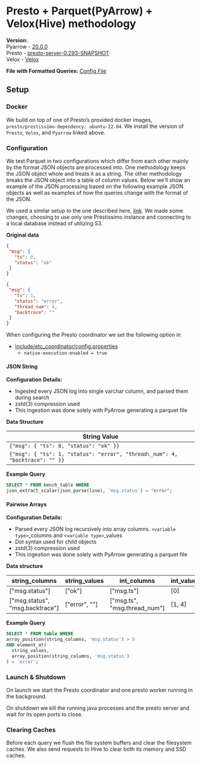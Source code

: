 # Presto + Parquet(PyArrow) + Velox(Hive) methodology
**Version:**   
Pyarrow \- [20.0.0](https://arrow.apache.org/docs/python/install.html)   
Presto \-  [presto-server-0.293-SNAPSHOT](https://github.com/anlowee/presto/tree/faae543ae318f0289f5d0b537c5724e1b085a2fc)   
Velox \- [Velox](https://github.com/anlowee/velox/tree/5a55969d5fd21bb4bcb53645b832344ff6bbd634)

**File with Formatted Queries:** [Config File](/assets/parquet/config.yaml)

## Setup

### Docker   
We build on top of one of Presto’s provided docker images, `presto/prestissimo-dependency: ubuntu-22.04`. We install the version of `Presto`, `Velox`, and `Pyarrow` linked above.

### Configuration
We test Parquet in two configurations which differ from each other mainly by the format JSON objects are processed into. One methodology keeps the JSON object whole and treats it as a string. The other methodology breaks the JSON object into a table of column values. Below we’ll show an example of the JSON processing based on the following example JSON objects as well as examples of how the queries change with the format of the JSON.

We used a similar setup to the one described here, [link](https://prestodb.io/blog/2024/06/24/diving-into-the-presto-native-c-query-engine-presto-2-0/). We made some changes, choosing to use only one Prestissimo instance and connecting to a local database instead of utilizing S3.

**Original data**
```json
{  
 "msg": {  
   "ts": 0,  
   "status": "ok"  
 }  
}

{  
 "msg": {  
   "ts": 1,  
   "status": "error",  
   "thread_num": 4,  
   "backtrace": ""  
 }  
}
```

When configuring the Presto coordinator we set the following option in 
* [include/etc_coordinator/config.properties](/assets/parquet/include/etc_coordinator/config.properties)  
  * `native-execution-enabled = true`

#### JSON String

**Configuration Details:**

* Ingested every JSON log into single varchar column, and parsed them during search  
* zstd(3) compression used  
* This ingestion was done solely with PyArrow generating a parquet file

**Data Structure**

| **String Value** |
| ----- |
| `{"msg": { "ts": 0, "status": "ok" }}` |
| `{"msg": { "ts": 1, "status": "error", "thread\_num": 4, "backtrace": "" }}`  |

**Example Query**  
```sql
SELECT * FROM bench_table WHERE 
json_extract_scalar(json_parse(line), 'msg.status') = "error";
```

#### Pairwise Arrays

**Configuration Details:**

* Parsed every JSON log recursively into array columns. `<variable type>`_columns and
`<variable type>`_values  
* Dot syntax used for child objects  
* zstd(3) compression used  
* This ingestion was done solely with PyArrow generating a parquet file

**Data structure**

| string_columns | string_values | int_columns | int_values |
|-|-|-|-|
| ["msg.status"] | ["ok"] | ["msg.ts"] | [0] |
| ["msg.status", "msg.backtrace"] | ["error", ""] | ["msg.ts", "msg.thread_num"] | [1, 4] |

**Example Query**
```sql
SELECT * FROM table WHERE  
array_position(string_columns, 'msg.status') > 0   
AND element_at(  
  string_values,   
  array_position(string_columns, 'msg.status')  
) = 'error';
```

### Launch & Shutdown 
On launch we start the Presto coordinator and one presto worker running in the background. 

On shutdown we kill the running java processes and the presto server and wait for its open ports to close. 

### Clearing Caches
Before each query we flush the file system buffers and clear the filesystem caches. We also send requests to Hive to clear both its memory and SSD caches.
